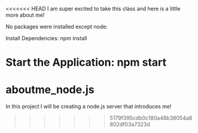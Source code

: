 <<<<<<< HEAD
I am super excited to take this class and here is a little more about me!

No packages were installed except node:

Install Dependencies:
npm install

Start the Application:
npm start
=======
# aboutme_node.js
In this project I will be creating a node.js server that introduces me!
>>>>>>> 5179f395cdb0c180a48b38054a8802df03a7323d
